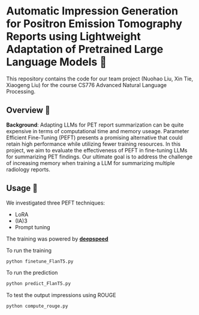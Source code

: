 # Automatic Impression Generation for Positron Emission Tomography Reports using Lightweight Adaptation of Pretrained Large Language Models :bookmark_tabs:

This repository contains the code for our team project (Nuohao Liu, Xin Tie, Xiaogeng Liu) for the course CS776 Advanced Natural Language Processing. 

## Overview :mag_right:
**Background**: 
Adapting LLMs for PET report summarization can be quite expensive in terms of computational time and memory useage. Parameter Efficient Fine-Tuning (PEFT) presents a promising alternative that could retain high performance while utilizing fewer training resources. In this project, we aim to evaluate the effectiveness of PEFT in fine-tuning LLMs for summarizing PET findings. Our ultimate goal is to address the challenge of increasing memory when training a LLM for summarizing multiple radiology reports. 

## Usage 🚀
We investigated three PEFT techniques: 
- LoRA
- (IA)3
- Prompt tuning 

The training was powered by [**deepspeed**](https://github.com/microsoft/DeepSpeed)

To run the training
```bash
python finetune_FlanT5.py
```

To run the prediction 
```bash
python predict_FlanT5.py
```

To test the output impressions using ROUGE
```bash
python compute_rouge.py
```
